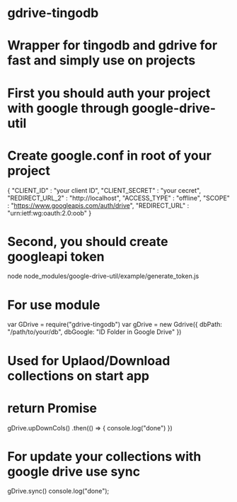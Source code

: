 # gdrive-tingodb

# Wrapper for tingodb and gdrive for fast and simply use on projects

# First you should auth your project with google through google-drive-util
# Create google.conf in root of your project

{
  "CLIENT_ID" : "your client ID",
  "CLIENT_SECRET" : "your cecret",
  "REDIRECT_URL_2" : "http://localhost",
  "ACCESS_TYPE" : "offline",
  "SCOPE" : "https://www.googleapis.com/auth/drive",
  "REDIRECT_URL" : "urn:ietf:wg:oauth:2.0:oob"
}

# Second, you should create googleapi token

node node_modules/google-drive-util/example/generate_token.js

# For use module

var GDrive = require("gdrive-tingodb")
var gDrive = new Gdrive({
    dbPath: "/path/to/your/db",
    dbGoogle: "ID Folder in Google Drive"
})

# Used for Uplaod/Download collections on start app
# return Promise

gDrive.upDownCols()
    .then(() => {
        console.log("done")
    })

# For update your collections with google drive use sync

gDrive.sync()
console.log("done");


